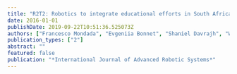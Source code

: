 ```yaml
---
title: "R2T2: Robotics to integrate educational efforts in South Africa and Europe"
date: 2016-01-01
publishDate: 2019-09-22T10:51:36.525073Z
authors: ["Francesco Mondada", "Evgeniia Bonnet", "Shaniel Davrajh", "Wafa Johal", "Riaan Stopforth"]
publication_types: ["2"]
abstract: ""
featured: false
publication: "*International Journal of Advanced Robotic Systems*"
---
```


